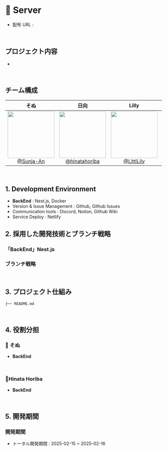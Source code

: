 # 📖 Server

- 配布 URL :

<br>

## プロジェクト内容

-

<br>

## チーム構成

<div align="center">

|                                     **そぬ**                                     |                                         **日向**                                         |                                     **Lilly**                                      |                                    **Yuto**                                    |
| :------------------------------------------------------------------------------: | :--------------------------------------------------------------------------------------: | :--------------------------------------------------------------------------------: | :----------------------------------------------------------------------------: |
| [<img src="" height=150 width=150> <br/> @Sunja-An](https://github.com/Sunja-An) | [<img src="" height=150 width=150> <br/> @hinatahoriba](https://github.com/hinatahoriba) | [<img src="" height=150 width=150> <br/> @LittlLily](https://github.com/LittlLily) | [<img src="" height=150 width=150> <br/> @Yuto299](https://github.com/Yuto299) |

</div>

<br>

## 1. Development Environment

- **BackEnd** : Nest.js, Docker
- Version & Issue Management : Github, Github Issues
- Communication tools : Discord, Notion, Github Wiki
- Service Deploy : Netlify
  <br>

## 2. 採用した開発技術とブランチ戦略

### 「BackEnd」Nest.js

### ブランチ戦略

<br>

## 3. プロジェクト仕組み

```
├── README.md

```

<br>

## 4. 役割分担

### 🍊 そぬ

- **BackEnd**

<br>
    
### 👻Hinata Horiba

- **BackEnd**

<br>

## 5. 開発期間

### 開発期間

- トータル開発期間 : 2025-02-15 ~ 2025-02-16

<br>

<br>
